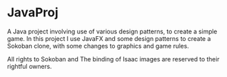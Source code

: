 # JavaProj
A Java project involving use of various design patterns, to create a simple game.
In this project I use JavaFX and some design patterns to create a Sokoban clone, with some changes to graphics and game rules.






All rights to Sokoban and The binding of Isaac images are reserved to their rightful owners.
